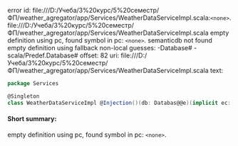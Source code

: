 error id: file:///D:/Учеба/3%20курс/5%20семестр/ФП/weather_agregator/app/Services/WeatherDataServiceImpl.scala:`<none>`.
file:///D:/Учеба/3%20курс/5%20семестр/ФП/weather_agregator/app/Services/WeatherDataServiceImpl.scala
empty definition using pc, found symbol in pc: `<none>`.
semanticdb not found
empty definition using fallback
non-local guesses:
	 -Database#
	 -scala/Predef.Database#
offset: 82
uri: file:///D:/Учеба/3%20курс/5%20семестр/ФП/weather_agregator/app/Services/WeatherDataServiceImpl.scala
text:
```scala
package Services

@Singleton
class WeatherDataServiceImpl @Injection()(db: Databas@@e)(implicit ec: ExecutionContext) extends WeatherDataRepository[Future]

```


#### Short summary: 

empty definition using pc, found symbol in pc: `<none>`.